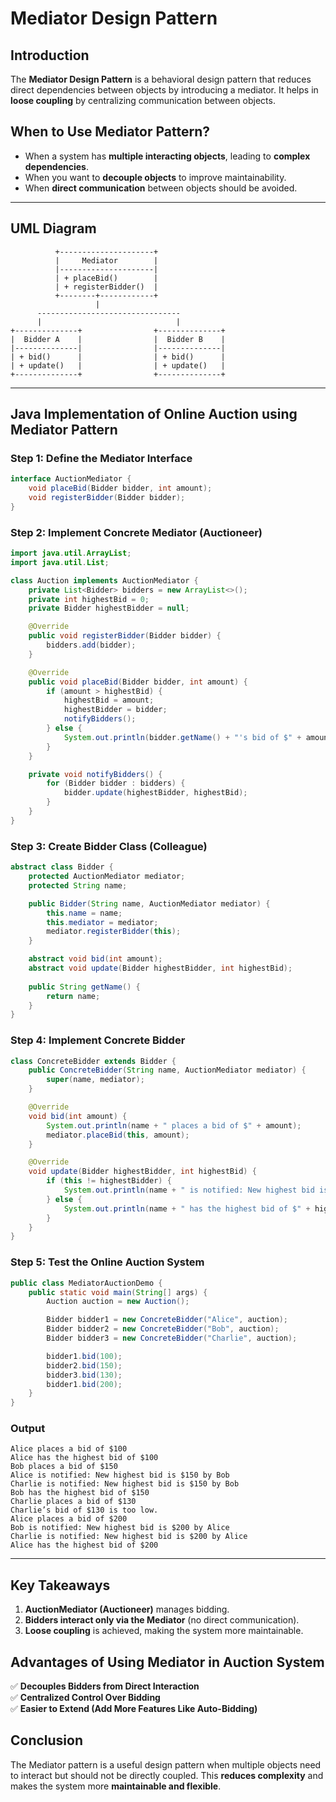 # Mediator Design Pattern

## Introduction
The **Mediator Design Pattern** is a behavioral design pattern that reduces direct dependencies between objects by introducing a mediator. It helps in **loose coupling** by centralizing communication between objects.

## When to Use Mediator Pattern?
- When a system has **multiple interacting objects**, leading to **complex dependencies**.
- When you want to **decouple objects** to improve maintainability.
- When **direct communication** between objects should be avoided.

---

## UML Diagram
```
          +---------------------+
          |     Mediator        |
          |---------------------|
          | + placeBid()        |
          | + registerBidder()  |
          +--------+------------+
                   |
      --------------------------------
      |                              |
+--------------+                +--------------+
|  Bidder A    |                |  Bidder B    |
|--------------|                |--------------|
| + bid()      |                | + bid()      |
| + update()   |                | + update()   |
+--------------+                +--------------+
```

---

## Java Implementation of Online Auction using Mediator Pattern

### Step 1: Define the Mediator Interface
```java
interface AuctionMediator {
    void placeBid(Bidder bidder, int amount);
    void registerBidder(Bidder bidder);
}
```

### Step 2: Implement Concrete Mediator (Auctioneer)
```java
import java.util.ArrayList;
import java.util.List;

class Auction implements AuctionMediator {
    private List<Bidder> bidders = new ArrayList<>();
    private int highestBid = 0;
    private Bidder highestBidder = null;

    @Override
    public void registerBidder(Bidder bidder) {
        bidders.add(bidder);
    }

    @Override
    public void placeBid(Bidder bidder, int amount) {
        if (amount > highestBid) {
            highestBid = amount;
            highestBidder = bidder;
            notifyBidders();
        } else {
            System.out.println(bidder.getName() + "'s bid of $" + amount + " is too low.");
        }
    }

    private void notifyBidders() {
        for (Bidder bidder : bidders) {
            bidder.update(highestBidder, highestBid);
        }
    }
}
```

### Step 3: Create Bidder Class (Colleague)
```java
abstract class Bidder {
    protected AuctionMediator mediator;
    protected String name;

    public Bidder(String name, AuctionMediator mediator) {
        this.name = name;
        this.mediator = mediator;
        mediator.registerBidder(this);
    }

    abstract void bid(int amount);
    abstract void update(Bidder highestBidder, int highestBid);
    
    public String getName() {
        return name;
    }
}
```

### Step 4: Implement Concrete Bidder
```java
class ConcreteBidder extends Bidder {
    public ConcreteBidder(String name, AuctionMediator mediator) {
        super(name, mediator);
    }

    @Override
    void bid(int amount) {
        System.out.println(name + " places a bid of $" + amount);
        mediator.placeBid(this, amount);
    }

    @Override
    void update(Bidder highestBidder, int highestBid) {
        if (this != highestBidder) {
            System.out.println(name + " is notified: New highest bid is $" + highestBid + " by " + highestBidder.getName());
        } else {
            System.out.println(name + " has the highest bid of $" + highestBid);
        }
    }
}
```

### Step 5: Test the Online Auction System
```java
public class MediatorAuctionDemo {
    public static void main(String[] args) {
        Auction auction = new Auction();

        Bidder bidder1 = new ConcreteBidder("Alice", auction);
        Bidder bidder2 = new ConcreteBidder("Bob", auction);
        Bidder bidder3 = new ConcreteBidder("Charlie", auction);

        bidder1.bid(100);
        bidder2.bid(150);
        bidder3.bid(130);
        bidder1.bid(200);
    }
}
```

### Output
```
Alice places a bid of $100
Alice has the highest bid of $100
Bob places a bid of $150
Alice is notified: New highest bid is $150 by Bob
Charlie is notified: New highest bid is $150 by Bob
Bob has the highest bid of $150
Charlie places a bid of $130
Charlie’s bid of $130 is too low.
Alice places a bid of $200
Bob is notified: New highest bid is $200 by Alice
Charlie is notified: New highest bid is $200 by Alice
Alice has the highest bid of $200
```

---

## Key Takeaways
1. **AuctionMediator (Auctioneer)** manages bidding.
2. **Bidders interact only via the Mediator** (no direct communication).
3. **Loose coupling** is achieved, making the system more maintainable.

## Advantages of Using Mediator in Auction System
✅ **Decouples Bidders from Direct Interaction**  
✅ **Centralized Control Over Bidding**  
✅ **Easier to Extend (Add More Features Like Auto-Bidding)**

## Conclusion
The Mediator pattern is a useful design pattern when multiple objects need to interact but should not be directly coupled. This **reduces complexity** and makes the system more **maintainable and flexible**.
